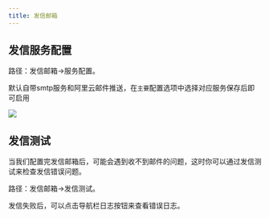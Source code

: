 ```yaml
---
title: 发信邮箱
---
```

## 发信服务配置
路径：发信邮箱->服务配置。

默认自带smtp服务和阿里云邮件推送，在`主要`配置选项中选择对应服务保存后即可启用

![](/images/QQ20230320-173458.png)

## 发信测试
当我们配置完发信邮箱后，可能会遇到收不到邮件的问题，这时你可以通过发信测试来检查发信错误问题。

路径：发信邮箱->发信测试。

发信失败后，可以点击导航栏日志按钮来查看错误日志。
